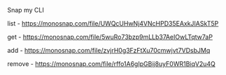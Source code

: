 Snap my CLI

list - https://monosnap.com/file/UWQcUHwNj4VNcHPD35EAxkJIASkT5P

get - https://monosnap.com/file/5wuRo73bzp9mLLb37AeIOwLTqtw7aP

add - https://monosnap.com/file/zvjrH0g3FzFtXu70cmwjvt7VDsbJMq

remove - https://monosnap.com/file/rffo1A6gIpGBij8uyF0WR1BiqV2u4Q
